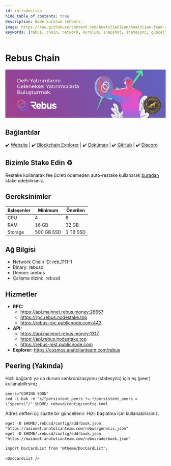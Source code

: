 ```yaml
---
id: introduction
hide_table_of_contents: true
description: Node kurulum rehberi.
image: https://raw.githubusercontent.com/AnatolianTeam/Anatolian-Team-Services/main/i18n/tr/docusaurus-plugin-content-docs/current/Mainnet/Cosmos-Ecosystem/rebuschain/img/Rebus-Service-Cover.jpg
keywords: [rebus, chain, network, kurulum, snapshot, statesync, güncelleme]
---
```

# Rebus Chain

![Rebus](./img/Rebus-Service.jpg)

## Bağlantılar
 ✔️ [Website](https://www.rebuschain.com/) |
 ✔️ [Blockchain Explorer](https://cosmos.anatolianteam.com/rebus) |
 ✔️ [Doküman](https://docs.rebuschain.com/) |
 ✔️ [GitHub](https://github.com/rebuschain) |
 ✔️ [Discord](https://discord.com/invite/tqfSntHxvv)

## Bizimle Stake Edin ♻️
Restake kullanarak fee ücreti ödemeden auto-restake kullanarak [buradan](https://restake.anatolianteam.com/rebus/rebusvaloper183hv37en2dayslgf03zfr57crtjrchuazwm9h9) stake edebilirsiniz.

## Gereksinimler

| Bşleşenler | Minimum | **Önerilen** |
| ------------ | ------------ | ------------ |
| CPU |	4 | 8 |
| RAM	| 16 GB | 32 GB |
| Storage	| 500 GB SSD | 1 TB SSD | 

## Ağ Bilgisi 

* Network Chain ID: reb_1111-1
* Binary: rebusd
* Denom: arebus
* Çalışma dizini: .rebusd

## Hizmetler
* **RPC:**
    * https://api.mainnet.rebus.money:26657
    * https://rpc.rebus.nodestake.top
    * https://rebus-rpc.publicnode.com:443
* **API:**
    * https://api.mainnet.rebus.money:1317
    * https://api.rebus.nodestake.top
    * https://rebus-rest.publicnode.com
* **Explorer:** https://cosmos.anatolianteam.com/rebus

## Peering (Yakında)
Hızlı bağlantı ya da durum senkronizasyonu (statesync) için eş (peer) kullanabilirsiniz.
```shell
peers="COMING SOON"
sed -i.bak -e "s/^persistent_peers *=.*/persistent_peers = \"$peers\"/" $HOME/.rebusd/config/config.toml
```
Adres defteri üç saatte bir güncellenir. Hızlı başlatma için kullanabilirsiniz.
```shell
wget -O $HOME/.rebusd/config/addrbook.json "https://mainnet.anatolianteam.com/rebus/genesis.json"
wget -O $HOME/.rebusd/config/addrbook.json "https://mainnet.anatolianteam.com/rebus/addrbook.json"
```

```mdx-code-block
import DocCardList from '@theme/DocCardList';

<DocCardList />
```

